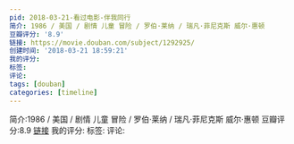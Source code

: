 ```yaml
---
pid: 2018-03-21-看过电影-伴我同行
简介: 1986 / 美国 / 剧情 儿童 冒险 / 罗伯·莱纳 / 瑞凡·菲尼克斯 威尔·惠顿
豆瓣评分: '8.9'
链接: https://movie.douban.com/subject/1292925/
创建时间: '2018-03-21 18:59:21'
我的评分:
标签:
评论:
tags: [douban]
categories: [timeline]
---
```

简介:1986 / 美国 / 剧情 儿童 冒险 / 罗伯·莱纳 / 瑞凡·菲尼克斯 威尔·惠顿
豆瓣评分:8.9
[链接](https://movie.douban.com/subject/1292925/)
我的评分:
标签:
评论:
